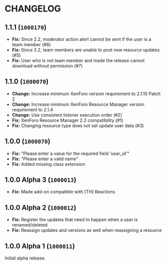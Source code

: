 CHANGELOG
==========================

## 1.1.1 (`1000170`)

- **Fix:** Since 2.2, moderator action alert cannot be sent if the user is a team member (#6)
- **Fix:** Since 2.2, team members are unable to post new resource updates (#5)
- **Fix:** User who is not team member and made the release cannot download without permission (#7)

## 1.1.0 (`1000070`)

- **Change:** Increase minimum XenForo version requirement to 2.1.10 Patch 2
- **Change:** Increase minimum XenForo Resource Manager version requirement to 2.1.4
- **Change:** Use consistent listener execution order (#2)
- **Fix:** XenForo Resource Manager 2.2 compatibility (#1)
- **Fix:** Changing resource type does not set update user data (#3)

## 1.0.0 (`1000070`)

- **Fix:** "Please enter a value for the required field 'user_id'"
- **Fix:** "Please enter a valid name"
- **Fix:** Added missing class extension

## 1.0.0 Alpha 3 (`1000013`)

- **Fix:** Made add-on compatible with \[TH\] Reactions

## 1.0.0 Alpha 2 (`1000012`)

- **Fix:** Register the updates that need to happen when a user is renamed/deleted
- **Fix:** Reassign updates and versions as well when reassigning a resource

## 1.0.0 Alpha 1 (`1000011`)

Initial alpha release.